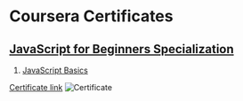 # Coursera Certificates

## [JavaScript for Beginners Specialization](https://www.coursera.org/specializations/javascript-beginner)

1. [JavaScript Basics](https://www.coursera.org/learn/javascript-basics?specialization=javascript-beginner)

[Certificate link](https://coursera.org/share/ed366868d84df74f5454d28570c28001)
![Certificate](https://s3.amazonaws.com/coursera_assets/meta_images/generated/CERTIFICATE_LANDING_PAGE/CERTIFICATE_LANDING_PAGE~3WNV7M356BV2/CERTIFICATE_LANDING_PAGE~3WNV7M356BV2.jpeg)
